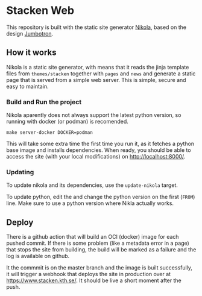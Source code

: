 # Stacken Web

This repository is built with the static site generator [Nikola](https://getnikola.com/),
based on the design [Jumbotron](http://getbootstrap.com/examples/jumbotron/).

## How it works

Nikola is a static site generator, with means that it reads the jinja template files from `themes/stacken` together with `pages` and `news` and generate a static page that is served from a simple web server. This is simple, secure and easy to maintain.

### Build and Run the project

Nikola aparently does not always support the latest python version, so
running with docker (or podman) is recomended.

```
make server-docker DOCKER=podman
```

This will take some extra time the first time you run it, as it
fetches a python base image and installs dependencies.
When ready, you should be able to access the site (with your local
modifications) on <http://localhost:8000/>.

### Updating

To update nikola and its dependencies, use the `update-nikola` target.

To update python, edit the <Dockerfile> and change the python version
on the first (`FROM`) line.
Make sure to use a python version where Nikla actually works.

## Deploy

There is a github action that will build an OCI (docker) image for
each pushed commit.
If there is some problem (like a metadata error in a page) that stops
the site from building, the build will be marked as a failure and the
log is available on github.

It the commmit is on the master branch and the image is built
successfully, it will trigger a webhook that deploys the site in
production over at <https://www.stacken.kth.se/>.
It should be live a short moment after the push.
